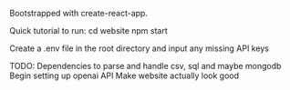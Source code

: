 Bootstrapped with create-react-app.

Quick tutorial to run:
cd website
npm start

Create a .env file in the root directory and input any missing API keys

TODO:
Dependencies to parse and handle csv, sql and maybe mongodb
Begin setting up openai API
Make website actually look good